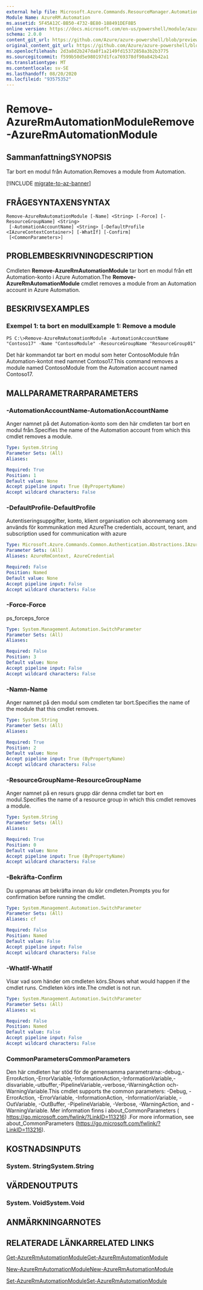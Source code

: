 ```yaml
---
external help file: Microsoft.Azure.Commands.ResourceManager.Automation.dll-Help.xml
Module Name: AzureRM.Automation
ms.assetid: 5F45A12C-BB50-4732-BE80-188491DEF8B5
online version: https://docs.microsoft.com/en-us/powershell/module/azurerm.automation/remove-azurermautomationmodule
schema: 2.0.0
content_git_url: https://github.com/Azure/azure-powershell/blob/preview/src/ResourceManager/Automation/Commands.Automation/help/Remove-AzureRmAutomationModule.md
original_content_git_url: https://github.com/Azure/azure-powershell/blob/preview/src/ResourceManager/Automation/Commands.Automation/help/Remove-AzureRmAutomationModule.md
ms.openlocfilehash: 2d3a8d2b247da8f1a2149fd15372858a3b2b3775
ms.sourcegitcommit: f599b50d5e980197d1fca769378df90a842b42a1
ms.translationtype: MT
ms.contentlocale: sv-SE
ms.lasthandoff: 08/20/2020
ms.locfileid: "93575352"
---
```

# <span data-ttu-id="4c965-101">Remove-AzureRmAutomationModule</span><span class="sxs-lookup"><span data-stu-id="4c965-101">Remove-AzureRmAutomationModule</span></span>

## <span data-ttu-id="4c965-102">Sammanfattning</span><span class="sxs-lookup"><span data-stu-id="4c965-102">SYNOPSIS</span></span>
<span data-ttu-id="4c965-103">Tar bort en modul från Automation.</span><span class="sxs-lookup"><span data-stu-id="4c965-103">Removes a module from Automation.</span></span>

[!INCLUDE [migrate-to-az-banner](../../includes/migrate-to-az-banner.md)]

## <span data-ttu-id="4c965-104">FRÅGESYNTAXEN</span><span class="sxs-lookup"><span data-stu-id="4c965-104">SYNTAX</span></span>

```
Remove-AzureRmAutomationModule [-Name] <String> [-Force] [-ResourceGroupName] <String>
 [-AutomationAccountName] <String> [-DefaultProfile <IAzureContextContainer>] [-WhatIf] [-Confirm]
 [<CommonParameters>]
```

## <span data-ttu-id="4c965-105">PROBLEMBESKRIVNING</span><span class="sxs-lookup"><span data-stu-id="4c965-105">DESCRIPTION</span></span>
<span data-ttu-id="4c965-106">Cmdleten **Remove-AzureRmAutomationModule** tar bort en modul från ett Automation-konto i Azure Automation.</span><span class="sxs-lookup"><span data-stu-id="4c965-106">The **Remove-AzureRmAutomationModule** cmdlet removes a module from an Automation account in Azure Automation.</span></span>

## <span data-ttu-id="4c965-107">BESKRIVS</span><span class="sxs-lookup"><span data-stu-id="4c965-107">EXAMPLES</span></span>

### <span data-ttu-id="4c965-108">Exempel 1: ta bort en modul</span><span class="sxs-lookup"><span data-stu-id="4c965-108">Example 1: Remove a module</span></span>
```
PS C:\>Remove-AzureRmAutomationModule -AutomationAccountName "Contoso17" -Name "ContosoModule" -ResourceGroupName "ResourceGroup01"
```

<span data-ttu-id="4c965-109">Det här kommandot tar bort en modul som heter ContosoModule från Automation-kontot med namnet Contoso17.</span><span class="sxs-lookup"><span data-stu-id="4c965-109">This command removes a module named ContosoModule from the Automation account named Contoso17.</span></span>

## <span data-ttu-id="4c965-110">MALLPARAMETRAR</span><span class="sxs-lookup"><span data-stu-id="4c965-110">PARAMETERS</span></span>

### <span data-ttu-id="4c965-111">-AutomationAccountName</span><span class="sxs-lookup"><span data-stu-id="4c965-111">-AutomationAccountName</span></span>
<span data-ttu-id="4c965-112">Anger namnet på det Automation-konto som den här cmdleten tar bort en modul från.</span><span class="sxs-lookup"><span data-stu-id="4c965-112">Specifies the name of the Automation account from which this cmdlet removes a module.</span></span>

```yaml
Type: System.String
Parameter Sets: (All)
Aliases:

Required: True
Position: 1
Default value: None
Accept pipeline input: True (ByPropertyName)
Accept wildcard characters: False
```

### <span data-ttu-id="4c965-113">-DefaultProfile</span><span class="sxs-lookup"><span data-stu-id="4c965-113">-DefaultProfile</span></span>
<span data-ttu-id="4c965-114">Autentiseringsuppgifter, konto, klient organisation och abonnemang som används för kommunikation med Azure</span><span class="sxs-lookup"><span data-stu-id="4c965-114">The credentials, account, tenant, and subscription used for communication with azure</span></span>

```yaml
Type: Microsoft.Azure.Commands.Common.Authentication.Abstractions.IAzureContextContainer
Parameter Sets: (All)
Aliases: AzureRmContext, AzureCredential

Required: False
Position: Named
Default value: None
Accept pipeline input: False
Accept wildcard characters: False
```

### <span data-ttu-id="4c965-115">-Force</span><span class="sxs-lookup"><span data-stu-id="4c965-115">-Force</span></span>
<span data-ttu-id="4c965-116">ps_force</span><span class="sxs-lookup"><span data-stu-id="4c965-116">ps_force</span></span>

```yaml
Type: System.Management.Automation.SwitchParameter
Parameter Sets: (All)
Aliases:

Required: False
Position: 3
Default value: None
Accept pipeline input: False
Accept wildcard characters: False
```

### <span data-ttu-id="4c965-117">-Namn</span><span class="sxs-lookup"><span data-stu-id="4c965-117">-Name</span></span>
<span data-ttu-id="4c965-118">Anger namnet på den modul som cmdleten tar bort.</span><span class="sxs-lookup"><span data-stu-id="4c965-118">Specifies the name of the module that this cmdlet removes.</span></span>

```yaml
Type: System.String
Parameter Sets: (All)
Aliases:

Required: True
Position: 2
Default value: None
Accept pipeline input: True (ByPropertyName)
Accept wildcard characters: False
```

### <span data-ttu-id="4c965-119">-ResourceGroupName</span><span class="sxs-lookup"><span data-stu-id="4c965-119">-ResourceGroupName</span></span>
<span data-ttu-id="4c965-120">Anger namnet på en resurs grupp där denna cmdlet tar bort en modul.</span><span class="sxs-lookup"><span data-stu-id="4c965-120">Specifies the name of a resource group in which this cmdlet removes a module.</span></span>

```yaml
Type: System.String
Parameter Sets: (All)
Aliases:

Required: True
Position: 0
Default value: None
Accept pipeline input: True (ByPropertyName)
Accept wildcard characters: False
```

### <span data-ttu-id="4c965-121">-Bekräfta</span><span class="sxs-lookup"><span data-stu-id="4c965-121">-Confirm</span></span>
<span data-ttu-id="4c965-122">Du uppmanas att bekräfta innan du kör cmdleten.</span><span class="sxs-lookup"><span data-stu-id="4c965-122">Prompts you for confirmation before running the cmdlet.</span></span>

```yaml
Type: System.Management.Automation.SwitchParameter
Parameter Sets: (All)
Aliases: cf

Required: False
Position: Named
Default value: False
Accept pipeline input: False
Accept wildcard characters: False
```

### <span data-ttu-id="4c965-123">-WhatIf</span><span class="sxs-lookup"><span data-stu-id="4c965-123">-WhatIf</span></span>
<span data-ttu-id="4c965-124">Visar vad som händer om cmdleten körs.</span><span class="sxs-lookup"><span data-stu-id="4c965-124">Shows what would happen if the cmdlet runs.</span></span>
<span data-ttu-id="4c965-125">Cmdleten körs inte.</span><span class="sxs-lookup"><span data-stu-id="4c965-125">The cmdlet is not run.</span></span>

```yaml
Type: System.Management.Automation.SwitchParameter
Parameter Sets: (All)
Aliases: wi

Required: False
Position: Named
Default value: False
Accept pipeline input: False
Accept wildcard characters: False
```

### <span data-ttu-id="4c965-126">CommonParameters</span><span class="sxs-lookup"><span data-stu-id="4c965-126">CommonParameters</span></span>
<span data-ttu-id="4c965-127">Den här cmdleten har stöd för de gemensamma parametrarna:-debug,-ErrorAction,-ErrorVariable,-InformationAction,-InformationVariable,-disvariable,-utbuffer,-PipelineVariable,-verbose,-WarningAction och-WarningVariable.</span><span class="sxs-lookup"><span data-stu-id="4c965-127">This cmdlet supports the common parameters: -Debug, -ErrorAction, -ErrorVariable, -InformationAction, -InformationVariable, -OutVariable, -OutBuffer, -PipelineVariable, -Verbose, -WarningAction, and -WarningVariable.</span></span> <span data-ttu-id="4c965-128">Mer information finns i about_CommonParameters ( https://go.microsoft.com/fwlink/?LinkID=113216) .</span><span class="sxs-lookup"><span data-stu-id="4c965-128">For more information, see about_CommonParameters (https://go.microsoft.com/fwlink/?LinkID=113216).</span></span>

## <span data-ttu-id="4c965-129">KOSTNADS</span><span class="sxs-lookup"><span data-stu-id="4c965-129">INPUTS</span></span>

### <span data-ttu-id="4c965-130">System. String</span><span class="sxs-lookup"><span data-stu-id="4c965-130">System.String</span></span>

## <span data-ttu-id="4c965-131">VÄRDEN</span><span class="sxs-lookup"><span data-stu-id="4c965-131">OUTPUTS</span></span>

### <span data-ttu-id="4c965-132">System. Void</span><span class="sxs-lookup"><span data-stu-id="4c965-132">System.Void</span></span>

## <span data-ttu-id="4c965-133">ANMÄRKNINGAR</span><span class="sxs-lookup"><span data-stu-id="4c965-133">NOTES</span></span>

## <span data-ttu-id="4c965-134">RELATERADE LÄNKAR</span><span class="sxs-lookup"><span data-stu-id="4c965-134">RELATED LINKS</span></span>

[<span data-ttu-id="4c965-135">Get-AzureRmAutomationModule</span><span class="sxs-lookup"><span data-stu-id="4c965-135">Get-AzureRmAutomationModule</span></span>](./Get-AzureRmAutomationModule.md)

[<span data-ttu-id="4c965-136">New-AzureRmAutomationModule</span><span class="sxs-lookup"><span data-stu-id="4c965-136">New-AzureRmAutomationModule</span></span>](./New-AzureRmAutomationModule.md)

[<span data-ttu-id="4c965-137">Set-AzureRmAutomationModule</span><span class="sxs-lookup"><span data-stu-id="4c965-137">Set-AzureRmAutomationModule</span></span>](./Set-AzureRmAutomationModule.md)


